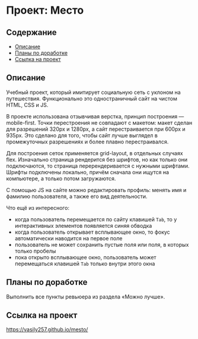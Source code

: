 # Проект: Место

## Содержание

- [Описание](#Описание)
- [Планы по доработке](#Планы-по-доработке)
- [Ссылка на проект](#Ссылка-на-проект)

## Описание

Учебный проект, который имитирует социальную сеть с уклоном на путешествия.
Функционально это одностраничный сайт на чистом HTML, CSS и JS.

В проекте использована отзывчивая верстка, принцип построения — mobile-first.
Точки перестроения не совпадают с макетом: макет сделан для разрешений 320px и 1280px,
а сайт перестраивается при 600px и 935px. Это сделано для того, чтобы сайт лучше выглядел в промежуточных разрешениях и более плавно перестраивался.

Для построения сеток применяется grid-layout, в отдельных случаях flex.
Изначально страница рендерится без шрифтов, но как только они подключаются, то страница перерендеривается с нужными шрифтами.
Шрифты подключены локально, причём сначала они ищутся на компьютере, а только потом загружаются.

С помощью JS на сайте можно редактировать профиль: менять имя и фамилию пользователя, а также его вид деятельности.

Что ещё из интересного:
- когда пользователь перемещается по сайту клавишей `Tab`, то у интерактивных элементов появляется синяя обводка
- когда пользователь открывает всплывающее окно, то фокус автоматически наводится на первое поле
- пользователь не может сохранить пустые поля или поля, в которых только пробелы
- пока открыто всплывающее окно, пользователь может перемещаться клавишей `Tab` только внутри этого окна

## Планы по доработке

Выполнить все пункты ревьюера из раздела «Можно лучше».

## Ссылка на проект

https://vasily257.github.io/mesto/